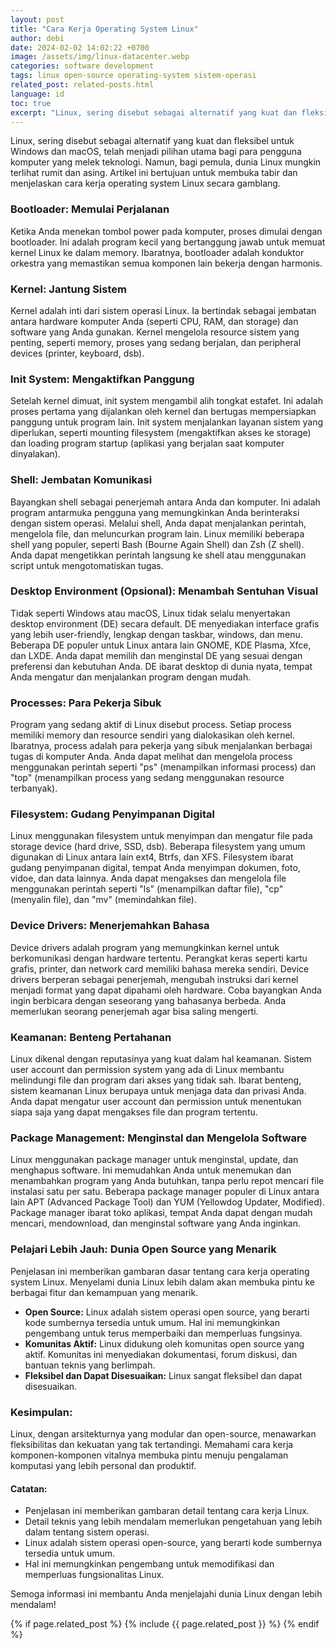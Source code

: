 ```yaml
---
layout: post
title: "Cara Kerja Operating System Linux"
author: debi
date: 2024-02-02 14:02:22 +0700
image: /assets/img/linux-datacenter.webp
categories: software development
tags: linux open-source operating-system sistem-operasi
related_post: related-posts.html
language: id
toc: true
excerpt: "Linux, sering disebut sebagai alternatif yang kuat dan fleksibel untuk Windows dan macOS, telah menjadi pilihan utama bagi para pengguna komputer yang melek teknologi. Namun, bagi pemula, dunia Linux mungkin terlihat rumit dan asing. Artikel ini bertujuan untuk membuka tabir dan menjelaskan cara kerja operating system Linux secara gamblang."
---
```

Linux, sering disebut sebagai alternatif yang kuat dan fleksibel untuk Windows dan macOS, telah menjadi pilihan utama bagi para pengguna komputer yang melek teknologi. Namun, bagi pemula, dunia Linux mungkin terlihat rumit dan asing. Artikel ini bertujuan untuk membuka tabir dan menjelaskan cara kerja operating system Linux secara gamblang.

### Bootloader: Memulai Perjalanan
Ketika Anda menekan tombol power pada komputer, proses dimulai dengan bootloader. Ini adalah program kecil yang bertanggung jawab untuk memuat kernel Linux ke dalam memory. Ibaratnya, bootloader adalah konduktor orkestra yang memastikan semua komponen lain bekerja dengan harmonis.

### Kernel: Jantung Sistem
Kernel adalah inti dari sistem operasi Linux. Ia bertindak sebagai jembatan antara hardware komputer Anda (seperti CPU, RAM, dan storage) dan software yang Anda gunakan. Kernel mengelola resource sistem yang penting, seperti memory, proses yang sedang berjalan, dan peripheral devices (printer, keyboard, dsb).

### Init System: Mengaktifkan Panggung
Setelah kernel dimuat, init system mengambil alih tongkat estafet. Ini adalah proses pertama yang dijalankan oleh kernel dan bertugas mempersiapkan panggung untuk program lain. Init system menjalankan layanan sistem yang diperlukan, seperti mounting filesystem (mengaktifkan akses ke storage) dan loading program startup (aplikasi yang berjalan saat komputer dinyalakan).

### Shell: Jembatan Komunikasi
Bayangkan shell sebagai penerjemah antara Anda dan komputer. Ini adalah program antarmuka pengguna yang memungkinkan Anda berinteraksi dengan sistem operasi. Melalui shell, Anda dapat menjalankan perintah, mengelola file, dan meluncurkan program lain. Linux memiliki beberapa shell yang populer, seperti Bash (Bourne Again Shell) dan Zsh (Z shell). Anda dapat mengetikkan perintah langsung ke shell atau menggunakan script untuk mengotomatiskan tugas.

### Desktop Environment (Opsional): Menambah Sentuhan Visual
Tidak seperti Windows atau macOS, Linux tidak selalu menyertakan desktop environment (DE) secara default. DE menyediakan interface grafis yang lebih user-friendly, lengkap dengan taskbar, windows, dan menu. Beberapa DE populer untuk Linux antara lain GNOME, KDE Plasma, Xfce, dan LXDE. Anda dapat memilih dan menginstal DE yang sesuai dengan preferensi dan kebutuhan Anda. DE ibarat desktop di dunia nyata, tempat Anda mengatur dan menjalankan program dengan mudah.

### Processes: Para Pekerja Sibuk
Program yang sedang aktif di Linux disebut process. Setiap process memiliki memory dan resource sendiri yang dialokasikan oleh kernel. Ibaratnya, process adalah para pekerja yang sibuk menjalankan berbagai tugas di komputer Anda. Anda dapat melihat dan mengelola process menggunakan perintah seperti "ps" (menampilkan informasi process) dan "top" (menampilkan process yang sedang menggunakan resource terbanyak).

### Filesystem: Gudang Penyimpanan Digital
Linux menggunakan filesystem untuk menyimpan dan mengatur file pada storage device (hard drive, SSD, dsb). Beberapa filesystem yang umum digunakan di Linux antara lain ext4, Btrfs, dan XFS. Filesystem ibarat gudang penyimpanan digital, tempat Anda menyimpan dokumen, foto, vidoe, dan data lainnya. Anda dapat mengakses dan mengelola file menggunakan perintah seperti "ls" (menampilkan daftar file), "cp" (menyalin file), dan "mv" (memindahkan file).

### Device Drivers: Menerjemahkan Bahasa
Device drivers adalah program yang memungkinkan kernel untuk berkomunikasi dengan hardware tertentu. Perangkat keras seperti kartu grafis, printer, dan network card memiliki bahasa mereka sendiri. Device drivers berperan sebagai penerjemah, mengubah instruksi dari kernel menjadi format yang dapat dipahami oleh hardware. Coba bayangkan Anda ingin berbicara dengan seseorang yang bahasanya berbeda. Anda memerlukan seorang penerjemah agar bisa saling mengerti.

### Keamanan: Benteng Pertahanan
Linux dikenal dengan reputasinya yang kuat dalam hal keamanan. Sistem user account dan permission system yang ada di Linux membantu melindungi file dan program dari akses yang tidak sah. Ibarat benteng, sistem keamanan Linux berupaya untuk menjaga data dan privasi Anda. Anda dapat mengatur user account dan permission untuk menentukan siapa saja yang dapat mengakses file dan program tertentu.

### Package Management: Menginstal dan Mengelola Software
Linux menggunakan package manager untuk menginstal, update, dan menghapus software. Ini memudahkan Anda untuk menemukan dan menambahkan program yang Anda butuhkan, tanpa perlu repot mencari file instalasi satu per satu. Beberapa package manager populer di Linux antara lain APT (Advanced Package Tool) dan YUM (Yellowdog Updater, Modified). Package manager ibarat toko aplikasi, tempat Anda dapat dengan mudah mencari, mendownload, dan menginstal software yang Anda inginkan.

### Pelajari Lebih Jauh: Dunia Open Source yang Menarik
Penjelasan ini memberikan gambaran dasar tentang cara kerja operating system Linux.  Menyelami dunia Linux lebih dalam akan membuka pintu ke berbagai fitur dan kemampuan yang menarik.
- **Open Source:** Linux adalah sistem operasi open source, yang berarti kode sumbernya tersedia untuk umum. Hal ini memungkinkan pengembang untuk terus memperbaiki dan memperluas fungsinya.
- **Komunitas Aktif:** Linux didukung oleh komunitas open source yang aktif. Komunitas ini menyediakan dokumentasi, forum diskusi, dan bantuan teknis yang berlimpah.
- **Fleksibel dan Dapat Disesuaikan:** Linux sangat fleksibel dan dapat disesuaikan.

### Kesimpulan:
Linux, dengan arsitekturnya yang modular dan open-source, menawarkan fleksibilitas dan kekuatan yang tak tertandingi. Memahami cara kerja komponen-komponen vitalnya membuka pintu menuju pengalaman komputasi yang lebih personal dan produktif.

#### Catatan:
- Penjelasan ini memberikan gambaran detail tentang cara kerja Linux.
- Detail teknis yang lebih mendalam memerlukan pengetahuan yang lebih dalam tentang sistem operasi.
- Linux adalah sistem operasi open-source, yang berarti kode sumbernya tersedia untuk umum.
- Hal ini memungkinkan pengembang untuk memodifikasi dan memperluas fungsionalitas Linux.

Semoga informasi ini membantu Anda menjelajahi dunia Linux dengan lebih mendalam!


{% if page.related_post %}
  {% include {{ page.related_post }} %}
{% endif %}
